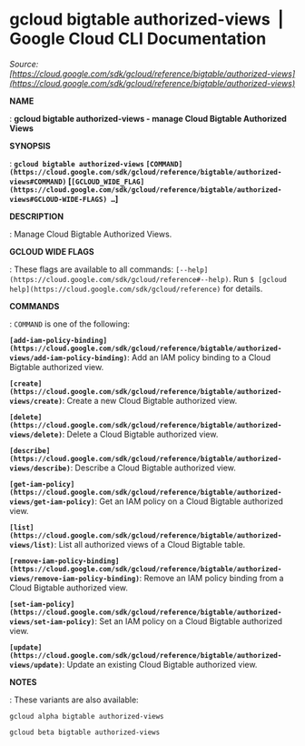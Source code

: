 # gcloud bigtable authorized-views  |  Google Cloud CLI Documentation

*Source: [https://cloud.google.com/sdk/gcloud/reference/bigtable/authorized-views](https://cloud.google.com/sdk/gcloud/reference/bigtable/authorized-views)*

**NAME**

: **gcloud bigtable authorized-views - manage Cloud Bigtable Authorized Views**

**SYNOPSIS**

: **`gcloud bigtable authorized-views` `[COMMAND](https://cloud.google.com/sdk/gcloud/reference/bigtable/authorized-views#COMMAND)` [`[GCLOUD_WIDE_FLAG](https://cloud.google.com/sdk/gcloud/reference/bigtable/authorized-views#GCLOUD-WIDE-FLAGS) …`]**

**DESCRIPTION**

: Manage Cloud Bigtable Authorized Views.

**GCLOUD WIDE FLAGS**

: These flags are available to all commands: `[--help](https://cloud.google.com/sdk/gcloud/reference#--help)`.
Run `$ [gcloud help](https://cloud.google.com/sdk/gcloud/reference)` for details.

**COMMANDS**

: ``COMMAND`` is one of the following:

**`[add-iam-policy-binding](https://cloud.google.com/sdk/gcloud/reference/bigtable/authorized-views/add-iam-policy-binding)`**:
Add an IAM policy binding to a Cloud Bigtable authorized view.

**`[create](https://cloud.google.com/sdk/gcloud/reference/bigtable/authorized-views/create)`**:
Create a new Cloud Bigtable authorized view.

**`[delete](https://cloud.google.com/sdk/gcloud/reference/bigtable/authorized-views/delete)`**:
Delete a Cloud Bigtable authorized view.

**`[describe](https://cloud.google.com/sdk/gcloud/reference/bigtable/authorized-views/describe)`**:
Describe a Cloud Bigtable authorized view.

**`[get-iam-policy](https://cloud.google.com/sdk/gcloud/reference/bigtable/authorized-views/get-iam-policy)`**:
Get an IAM policy on a Cloud Bigtable authorized view.

**`[list](https://cloud.google.com/sdk/gcloud/reference/bigtable/authorized-views/list)`**:
List all authorized views of a Cloud Bigtable table.

**`[remove-iam-policy-binding](https://cloud.google.com/sdk/gcloud/reference/bigtable/authorized-views/remove-iam-policy-binding)`**:
Remove an IAM policy binding from a Cloud Bigtable authorized view.

**`[set-iam-policy](https://cloud.google.com/sdk/gcloud/reference/bigtable/authorized-views/set-iam-policy)`**:
Set an IAM policy on a Cloud Bigtable authorized view.

**`[update](https://cloud.google.com/sdk/gcloud/reference/bigtable/authorized-views/update)`**:
Update an existing Cloud Bigtable authorized view.

**NOTES**

: These variants are also available:

```
gcloud alpha bigtable authorized-views
```

```
gcloud beta bigtable authorized-views
```